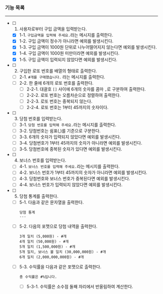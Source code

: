 ### 기능 목록

---

- [ ] 1. 사용자로부터 구입 금액을 입력받는다.
  - [x] 1-1. `구입금액을 입력해 주세요.`라는 메시지를 출력한다.
  - [x] 1-2. 구입 금액이 정수가 아니라면 예외를 발생시킨다.
  - [x] 1-3. 구입 금액이 1000원 단위로 나누어떨어지지 않는다면 예외를 발생시킨다.
  - [x] 1-4. 구입 금액이 1000원 미만이라면 예외를 발생시킨다.
  - [x] 1-5. 구입 금액이 입력되지 않았다면 예외를 발생시킨다.
- [ ] 2. 구입한 로또 번호를 배열의 형태로 출력한다.
  - [ ] 2-1. `#개를 구매했습니다.` 라는 메시지를 출력한다.
  - [ ] 2-2. 한 줄에 6개의 로또 번호를 출력한다.
    - [ ] 2-2-1. 대괄호 `[]` 사이에 6개의 숫자를 콤마 `,`로 구분하여 출력한다.
    - [ ] 2-2-2. 로또 번호는 오름차순으로 정렬하여 출력한다.
    - [ ] 2-2-3. 로또 번호는 중복되지 않는다.
    - [ ] 2-2-4. 로또 번호는 1부터 45까지의 숫자이다.
- [ ] 3. 당첨 번호를 입력받는다.
  - [ ] 3-1. `당첨 번호를 입력해 주세요.`라는 메시지를 출력한다.
  - [ ] 3-2. 당첨번호는 쉼표(,)를 기준으로 구분한다.
  - [ ] 3-3. 6개의 숫자가 입력되지 않았다면 예외를 발생시킨다.
  - [ ] 3-4. 당첨번호가 1부터 45까지의 숫자가 아니라면 예외를 발생시킨다.
  - [ ] 3-5. 당첨번호에 중복된 숫자가 있다면 예외를 발생시킨다.
- [ ] 4. 보너스 번호를 입력받는다.
  - [ ] 4-1. `보너스 번호를 입력해 주세요.`라는 메시지를 출력한다.
  - [ ] 4-2. 보너스 번호가 1부터 45까지의 숫자가 아니라면 예외를 발생시킨다.
  - [ ] 4-3. 당첨번호와 보너스 번호가 중복된다면 예외를 발생시킨다.
  - [ ] 4-4. 보너스 번호가 입력되지 않았다면 예외를 발생시킨다.
- [ ] 5. 당첨 통계를 출력한다.
  - [ ] 5-1. 다음과 같은 문자열을 출력한다.
    ```
    당첨 통계
    ---
    ```
  - [ ] 5-2. 다음의 포맷으로 당첨 내역을 출력한다.
    ```
    3개 일치 (5,000원) - #개
    4개 일치 (50,000원) - #개
    5개 일치 (1,500,000원) - #개
    5개 일치, 보너스 볼 일치 (30,000,000원) - #개
    6개 일치 (2,000,000,000원) - #개
    ```
  - [ ] 5-3. 수익률을 다음과 같은 포맷으로 출력한다.
    ```
    총 수익률은 #%입니다.
    ```
    - [ ] 5-3-1. 수익률은 소수점 둘째 자리에서 반올림하여 계산한다.
